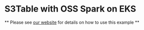 # S3Table with OSS Spark on EKS

** Please see [our website](https://awslabs.github.io/data-on-eks/docs/blueprints/data-analytics/spark-operator-s3tables) for details on how to use this example **

